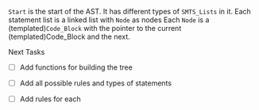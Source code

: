 `Start` is the start of the AST.
  It has different types of `SMTS_Lists` in it.
  Each statement list is a linked list with `Node` as nodes
  Each `Node` is a (templated)`Code_Block` with the pointer to the current (templated)Code_Block and the next.

Next Tasks

- [ ] Add functions for building the tree
- [ ] Add all possible rules and types of statements
- [ ] Add rules for each

